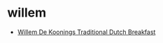 # willem

 * [Willem De Koonings Traditional Dutch Breakfast](../index/w/willem-de-koonings-traditional-dutch-breakfast-108326.json)
